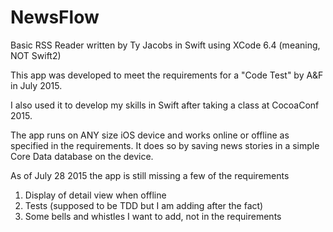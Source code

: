 # NewsFlow
Basic RSS Reader written by Ty Jacobs in Swift using XCode 6.4 (meaning, NOT Swift2)

This app was developed to meet the requirements for a "Code Test" by A&F in July 2015.

I also used it to develop my skills in Swift after taking a class at CocoaConf 2015.

The app runs on ANY size iOS device and works online or offline as specified in the requirements.  It does so by saving news stories in a simple Core Data database on the device.

As of July 28 2015 the app is still missing a few of the requirements

1. Display of detail view when offline
2. Tests (supposed to be TDD but I am adding after the fact)
3. Some bells and whistles I want to add, not in the requirements